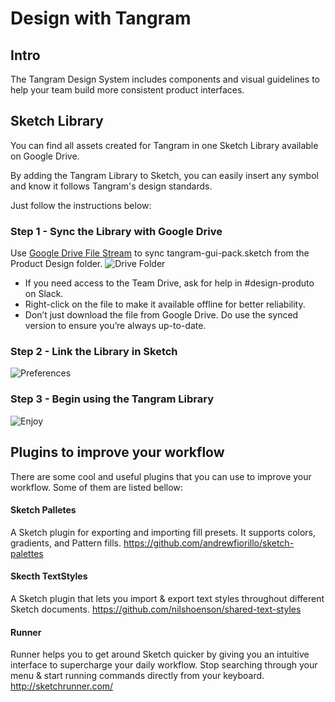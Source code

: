 # Design with Tangram
## Intro
The Tangram Design System includes components and visual guidelines to help your team build more consistent product interfaces.

## Sketch Library
You can find all assets created for Tangram in one Sketch Library available on Google Drive.

By adding the Tangram Library to Sketch, you can easily insert any symbol and know it follows Tangram's design standards.

Just follow the instructions below:
### Step 1 - Sync the Library with Google Drive
Use [Google Drive File Stream](https://support.google.com/a/answer/7491144?hl=en) to sync tangram-gui-pack.sketch from the Product Design folder.
![Drive Folder](https://i.imgur.com/YcYH4Gn.png)

* If you need access to the Team Drive, ask for help in #design-produto on Slack.
* Right-click on the file to make it available offline for better reliability.
* Don’t just download the file from Google Drive. Do use the synced version to ensure you’re always up-to-date.

### Step 2 - Link the Library in Sketch
![Preferences](https://i.imgur.com/Hb8EX6d.png)

### Step 3 - Begin using the Tangram Library
![Enjoy](https://i.imgur.com/xqk1Ord.png)

## Plugins to improve your workflow
There are some cool and useful plugins that you can use to improve your workflow. Some of them are listed bellow:

#### Sketch Palletes
A Sketch plugin for exporting and importing fill presets. It supports colors, gradients, and Pattern fills.
https://github.com/andrewfiorillo/sketch-palettes

#### Skecth TextStyles
A Sketch plugin that lets you import & export text styles throughout different Sketch documents.
https://github.com/nilshoenson/shared-text-styles

#### Runner
Runner helps you to get around Sketch quicker by giving you an intuitive interface to supercharge your daily workflow. Stop searching through your menu & start running commands directly from your keyboard.
http://sketchrunner.com/
